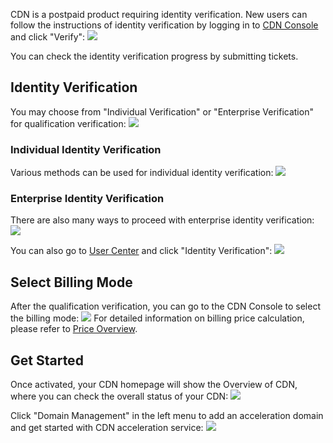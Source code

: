 CDN is a postpaid product requiring identity verification. New users can follow the instructions of identity verification by logging in to [CDN Console](https://console.cloud.tencent.com/cdn) and click "Verify":
![](https://mc.qcloudimg.com/static/img/9edd00a6dc99368b1a4c1bbe1b111dcc/2.png)

You can check the identity verification progress by submitting tickets.

## Identity Verification
You may choose from "Individual Verification" or "Enterprise Verification" for qualification verification:
![](https://mc.qcloudimg.com/static/img/fc264268b0f7e35bcea2167a85a1eaf4/image.png)

### Individual Identity Verification
Various methods can be used for individual identity verification:
![](https://mc.qcloudimg.com/static/img/0e14c39e2382f2ec0ac83fa5e3ac78e4/individual_verification.png)

### Enterprise Identity Verification
There are also many ways to proceed with enterprise identity verification:
![](https://mc.qcloudimg.com/static/img/de26731f001e402b72ef1cecbbbdc4c8/4.png)

You can also go to [User Center](https://console.cloud.tencent.com/developer) and click "Identity Verification":
![](https://mc.qcloudimg.com/static/img/ed407e9edb7f85613b557fe93e7c2a55/5.png)


## Select Billing Mode
After the qualification verification, you can go to the CDN Console to select the billing mode:
![](https://mc.qcloudimg.com/static/img/a0c584bfb2c056b95c32ced2fb87f5a9/3.png)
For detailed information on billing price calculation, please refer to [Price Overview](https://cloud.tencent.com/document/product/439/6732).



## Get Started
Once activated, your CDN homepage will show the Overview of CDN, where you can check the overall status of your CDN:
![](https://mc.qcloudimg.com/static/img/e443a2f6cabf44563f2f8c528f035cef/7.png)

Click "Domain Management" in the left menu to add an acceleration domain and get started with CDN acceleration service:
![](https://mc.qcloudimg.com/static/img/7d560f6bc7e149c11ac73172b3607bb5/8.png)

